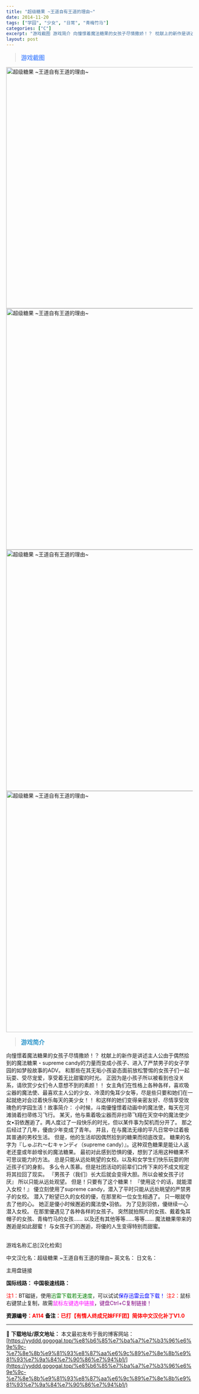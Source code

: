 ```yaml
---
title: "超级糖果 ~王道自有王道的理由~"
date: 2014-11-20
tags: ["学园", "少女", "日常", "青梅竹马"]
categories: ["C"]
excerpt: "游戏截图 游戏简介 向憧憬着魔法糖果的女孩子尽情撒娇！？ 枕献上的新作是讲述主人公由于偶然拾到的魔法糖果・supreme candy的力量而变成小孩子、进入了严禁男子的女子学园的如梦般故事的ADV。 和那些在其无垢小孩姿态面前放松警惕的女孩子们一起玩耍、受尽宠爱，享受着无比甜蜜的时光。 正因为是小孩&hellip;"
layout: post
---
```


<div>
<blockquote><b><span style="font-size: 12pt; color: #6699ff;">游戏截图</span></b></blockquote>
<div><img title="点击放大" src="https://yyddd.gogogal.top/wp-content/uploads/2025/04/20250429_6810e55796e96.webp" alt="超级糖果 ~王道自有王道的理由~" width="650" /></div>
<div><img title="点击放大" src="https://yyddd.gogogal.top/wp-content/uploads/2025/04/20250429_6810e5594a274.webp" alt="超级糖果 ~王道自有王道的理由~" width="650" /></div>
<div><img title="点击放大" src="https://yyddd.gogogal.top/wp-content/uploads/2025/04/20250429_6810e55b67043.webp" alt="超级糖果 ~王道自有王道的理由~" width="650" /></div>
<div><img title="点击放大" src="https://yyddd.gogogal.top/wp-content/uploads/2025/04/20250429_6810e55d44da3.webp" alt="超级糖果 ~王道自有王道的理由~" width="650" /></div>
<blockquote><b><span style="font-size: 12pt; color: #3399cc;">游戏简介</span></b></blockquote>
<div>向憧憬着魔法糖果的女孩子尽情撒娇！？
枕献上的新作是讲述主人公由于偶然拾到的魔法糖果・supreme candy的力量而变成小孩子、进入了严禁男子的女子学园的如梦般故事的ADV。
和那些在其无垢小孩姿态面前放松警惕的女孩子们一起玩耍、受尽宠爱，享受着无比甜蜜的时光。
正因为是小孩子所以被看到也没关系，请欣赏少女们令人意想不到的素颜！！
女主角们在性格上各种各样，喜欢吸尘器的魔法使、最喜欢主人公的少女、冷漠的兔耳少女等，尽是些只要和她们在一起就绝对会过着快乐每天的美少女！！
和这样的她们变得亲密友好、尽情享受玫瑰色的学园生活！故事简介：
小时候，斗南優憧憬着动画中的魔法使，每天在河滩骑着扫帚练习飞行。
某天，他与乘着吸尘器而非扫帚飞翔在天空中的魔法使少女•羽依邂逅了。两人度过了一段快乐的时光，但以某件事为契机而分开了。
那之后经过了几年，優由少年变成了青年。
并且，在与魔法无缘的平凡日常中过着极其普通的男校生活。
但是，他的生活却因偶然拾到的糖果而彻底改变。
糖果的名字为『しゅぷれ～むキャンディ（supreme candy）』。这种双色糖果是能让人返老还童或年龄增长的魔法糖果。
最初对此感到恐惧的優，想到了活用这种糖果不可思议能力的方法。
总是只能从远处眺望的女校。以及和女学生们快乐玩耍的附近孩子们的身影。
多么令人羡慕。但是社团活动的前辈们口传下来的不成文规定将其拉回了现实。
『男孩子（我们）长大后就会变得大胆。所以会被女孩子讨厌』
所以只能从远处观望。
但是！只要有了这个糖果！
『使用这个的话，就能潜入女校！』
優立刻使用了supreme candy，潜入了平时只能从远处眺望的严禁男子的女校。
潜入了盼望已久的女校的優，在那里和一位女生相遇了。
只一眼就夺去了他的心。
她正是優小时候邂逅的魔法使•羽依。
为了见到羽依，優继续一心潜入女校。
在那里優遇见了各种各样的女孩子。
突然就拍照片的女孩、戴着兔耳帽子的女孩、青梅竹马的女孩……
以及还有其他等等……等等……
魔法糖果带来的邂逅是如此甜蜜！
与女孩子们的邂逅，将優的人生变得特别而甜蜜。

</div>
&nbsp;

游戏名称汇总[汉化检索]

中文汉化名：超级糖果 ~王道自有王道的理由~
英文名：
日文名：

</div>
<div class="panel panel-primary">
<div class="panel-heading">主用盘链接</div>
<div class="panel-body">

<b>国际线路：</b>
<b>中国极速线路：</b>


<span style="color: #ff0000;">注1：</span>BT磁链，使用<span style="color: #008000;">迅雷下载若无速度</span>，可以试试<span style="color: #0000ff;">保存迅雷云盘下载！</span>
<span style="color: #ff0000;">注2：</span>鼠标右键禁止复制，故需<span style="color: #ff00ff;">鼠标左键选中链接</span>，<span style="color: #800080;">键盘Ctrl+C复制链接！</span>

</div>
<div class="panel-footer"><span style="color: #ff0000;"><b><span style="color: #000000;">资源编号</span>：A114</b></span>
<span style="color: #ff0000;"><b><span style="color: #000000;">备注</span>：已打【有情人终成兄妹FFF团】简体中文汉化补丁V1.0</b></span></div>
</div>

---
📖 **下载地址/原文地址：** 本文最初发布于我的博客网站：[https://yyddd.gogogal.top/%e8%b6%85%e7%ba%a7%e7%b3%96%e6%9e%9c-%e7%8e%8b%e9%81%93%e8%87%aa%e6%9c%89%e7%8e%8b%e9%81%93%e7%9a%84%e7%90%86%e7%94%b1/](https://yyddd.gogogal.top/%e8%b6%85%e7%ba%a7%e7%b3%96%e6%9e%9c-%e7%8e%8b%e9%81%93%e8%87%aa%e6%9c%89%e7%8e%8b%e9%81%93%e7%9a%84%e7%90%86%e7%94%b1/)
